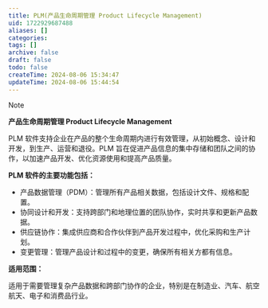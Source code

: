 ```yaml
---
title: PLM(产品生命周期管理 Product Lifecycle Management)
uid: 1722929687488
aliases: []
categories: 
tags: []
archive: false
draft: false
todo: false
createTime: 2024-08-06 15:34:47
updateTime: 2024-08-06 15:44:54
---
```


> [!NOTE]
> **产品生命周期管理 Product Lifecycle Management**
>
> PLM 软件支持企业在产品的整个生命周期内进行有效管理，从初始概念、设计和开发，到生产、运营和退役。PLM 旨在促进产品信息的集中存储和团队之间的协作，以加速产品开发、优化资源使用和提高产品质量。

**PLM 软件的主要功能包括：**

- 产品数据管理（PDM）：管理所有产品相关数据，包括设计文件、规格和配置。
- 协同设计和开发：支持跨部门和地理位置的团队协作，实时共享和更新产品数据。
- 供应链协作：集成供应商和合作伙伴到产品开发过程中，优化采购和生产计划。
- 变更管理：管理产品设计和过程中的变更，确保所有相关方都有信息。

**适用范围：**

适用于需要管理复杂产品数据和跨部门协作的企业，特别是在制造业、汽车、航空航天、电子和消费品行业。
